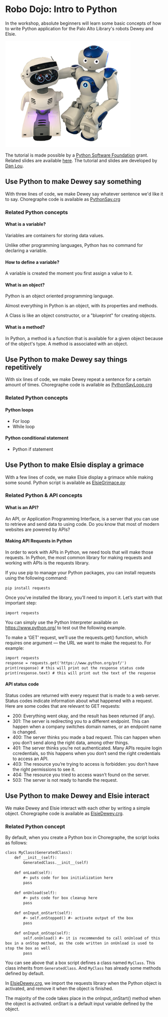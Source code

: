 # Robo Dojo: Intro to Python

In the workshop, absolute beginners will learn some basic concepts of how to write Python application for the Palo Alto Library's robots Dewey and Elsie.

<img src='./img/deweyEsie_sm.PNG' width=400>

The tutorial is made possible by a [Python Software Foundation](<https://www.python.org/psf-landing/>) grant. Related slides are available [here](https://docs.google.com/presentation/d/1rChLpRqLzicN0_daZIKergGYlbedKjcOZc2hhkFs2Z0/edit?usp=sharing). The tutorial and slides are developed by [Dan Lou](<https://github.com/fishbb>).

## Use Python to make Dewey say something

With three lines of code, we make Dewey say whatever sentence we'd like it to say. Choregraphe code is available as [PythonSay.crg](./source/PythonSay.crg)

### Related Python concepts

#### What is a variable?

Variables are containers for storing data values.

Unlike other programming languages, Python has no command for declaring a variable.

#### How to define a variable?

A variable is created the moment you first assign a value to it.

#### What is an object?

Python is an object oriented programming language.

Almost everything in Python is an object, with its properties and methods.

A Class is like an object constructor, or a "blueprint" for creating objects.

#### What is a method? 

In Python, a method is a function that is available for a given object because of the object's type. A method is associated with an object.

## Use Python to make Dewey say things repetitively

With six lines of code, we make Dewey repeat a sentence for a certain amount of times. Choregraphe code is available as [PythonSayLoop.crg](./source/PythonSayLoop.crg)

### Related Python concepts

#### Python loops

- For loop
- While loop

#### Python conditional statement

- Python if statement

## Use Python to make Elsie display a grimace

With a few lines of code, we make Elsie display a grimace while making some sound. Python script is available as [ElsieGrimace.py](./source/ElsieGrimace.py)

### Related Python & API concepts

#### What is an API?

An API, or Application Programming Interface, is a server that you can use to retrieve and send data to using code. Do you know that most of modern websites are powered by APIs?

#### Making API Requests in Python

In order to work with APIs in Python, we need tools that will make those requests. In Python, the most common library for making requests and working with APIs is the requests library. 

If you use pip to manage your Python packages, you can install requests using the following command:

`pip install requests`

Once you’ve installed the library, you’ll need to import it. Let’s start with that important step:

`import requests`

You can simply use the Python Interpreter available on https://www.python.org/ to test out the following example. 

To make a ‘GET’ request, we’ll use the requests.get() function, which requires one argument — the URL we want to make the request to. For example: 

```
import requests
response = requests.get('https://www.python.org/psf/')
print(response) # this will print out the response status code
print(response.text) # this will print out the text of the response
```

#### API status code

Status codes are returned with every request that is made to a web server. Status codes indicate information about what happened with a request. Here are some codes that are relevant to GET requests:

* 200: Everything went okay, and the result has been returned (if any).
* 301: The server is redirecting you to a different endpoint. This can happen when a company switches domain names, or an endpoint name is changed.
* 400: The server thinks you made a bad request. This can happen when you don’t send along the right data, among other things.
* 401: The server thinks you’re not authenticated. Many APIs require login ccredentials, so this happens when you don’t send the right credentials to access an API.
* 403: The resource you’re trying to access is forbidden: you don’t have the right permissions to see it.
* 404: The resource you tried to access wasn’t found on the server.
* 503: The server is not ready to handle the request.

## Use Python to make Dewey and Elsie interact

We make Dewey and Elsie interact with each other by writing a simple object. Choregraphe code is available as [ElsieDewey.crg](./source/ElsieDewey.crg).

### Related Python concept

By default, when you create a Python box in Choregraphe, the script looks as follows:

```
class MyClass(GeneratedClass):
    def __init__(self):
        GeneratedClass.__init__(self)

    def onLoad(self):
        #~ puts code for box initialization here
        pass

    def onUnload(self):
        #~ puts code for box cleanup here
        pass

    def onInput_onStart(self):
        #~ self.onStopped() #~ activate output of the box
        pass

    def onInput_onStop(self):
        self.onUnload() #~ it is recommended to call onUnload of this box in a onStop method, as the code written in onUnload is used to stop the box as well
        pass
```

You can see above that a box script defines a class named `MyClass`. This class inherits from `GeneratedClass`. And `MyClass` has already some methods defined by default.

In [ElsieDewey.crg](./source/ElsieDewey.crg), we import the requests library when the Python object is activated, and remove it when the object is finished. 

The majority of the code takes place in the onInput_onStart() method when the object is activated. onStart is a default input variable defined by the object.